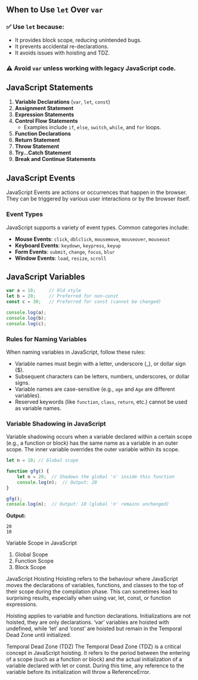 ## When to Use `let` Over `var`

### ✅ Use `let` because:
- It provides block scope, reducing unintended bugs.
- It prevents accidental re-declarations.
- It avoids issues with hoisting and TDZ.

### ⚠️ Avoid `var` unless working with legacy JavaScript code.

## JavaScript Statements

1. **Variable Declarations** (`var`, `let`, `const`)
2. **Assignment Statement**
3. **Expression Statements**
4. **Control Flow Statements**
    - Examples include `if`, `else`, `switch`, `while`, and `for` loops.
5. **Function Declarations**
6. **Return Statement**
7. **Throw Statement**
8. **Try…Catch Statement**
9. **Break and Continue Statements**

## JavaScript Events

JavaScript Events are actions or occurrences that happen in the browser. They can be triggered by various user interactions or by the browser itself.

### Event Types

JavaScript supports a variety of event types. Common categories include:

- **Mouse Events**: `click`, `dblclick`, `mousemove`, `mouseover`, `mouseout`
- **Keyboard Events**: `keydown`, `keypress`, `keyup`
- **Form Events**: `submit`, `change`, `focus`, `blur`
- **Window Events**: `load`, `resize`, `scroll`

## JavaScript Variables

```javascript
var a = 10;     // Old style
let b = 20;     // Preferred for non-const
const c = 30;   // Preferred for const (cannot be changed)

console.log(a);
console.log(b);
console.log(c);
```

### Rules for Naming Variables

When naming variables in JavaScript, follow these rules:

- Variable names must begin with a letter, underscore (_), or dollar sign ($).
- Subsequent characters can be letters, numbers, underscores, or dollar signs.
- Variable names are case-sensitive (e.g., `age` and `Age` are different variables).
- Reserved keywords (like `function`, `class`, `return`, etc.) cannot be used as variable names.

### Variable Shadowing in JavaScript

Variable shadowing occurs when a variable declared within a certain scope (e.g., a function or block) has the same name as a variable in an outer scope. The inner variable overrides the outer variable within its scope.

```javascript
let n = 10; // Global scope

function gfg() {
    let n = 20;  // Shadows the global 'n' inside this function
    console.log(n);  // Output: 20
}

gfg();
console.log(n);  // Output: 10 (global 'n' remains unchanged)
```

**Output:**
```
20
10
```


Variable Scope in JavaScript
1. Global Scope
2. Function Scope
3. Block Scope


JavaScript Hoisting
Hoisting refers to the behaviour where JavaScript moves the declarations of variables, functions, and classes to the top of their scope during the compilation phase. This can sometimes lead to surprising results, especially when using var, let, const, or function expressions.

Hoisting applies to variable and function declarations.
Initializations are not hoisted, they are only declarations.
‘var’ variables are hoisted with undefined, while ‘let’ and ‘const’ are hoisted but remain in the Temporal Dead Zone until initialized.

Temporal Dead Zone (TDZ)
The Temporal Dead Zone (TDZ) is a critical concept in JavaScript hoisting. It refers to the period between the entering of a scope (such as a function or block) and the actual initialization of a variable declared with let or const. During this time, any reference to the variable before its initialization will throw a ReferenceError.
